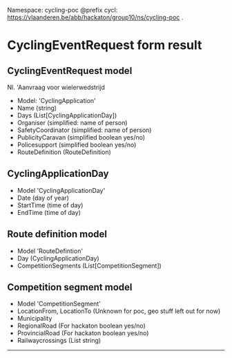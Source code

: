 Namespace: cycling-poc
@prefix cycl: <https://vlaanderen.be/abb/hackaton/group10/ns/cycling-poc> .

# CyclingEventRequest form result

## CyclingEventRequest model

Nl. 'Aanvraag voor wielerwedstrijd

* Model: 'CyclingApplication'
* Name (string)
* Days (List[CyclingApplicationDay])
* Organiser (simplified: name of person)
* SafetyCoordinator (simplified: name of person)
* PublicityCaravan (simplified boolean yes/no)
* Policesupport (simplified boolean yes/no)
* RouteDefinition (RouteDefinition)

## CyclingApplicationDay

* Model 'CyclingApplicationDay'
* Date (day of year)
* StartTime (time of day)
* EndTime (time of day)

## Route definition model

* Model 'RouteDefintion'
* Day (CyclingApplicationDay)
* CompetitionSegments (List[CompetitionSegment])

## Competition segment model

* Model 'CompetitionSegment'
* LocationFrom, LocationTo (Unknown for poc, geo stuff left out for now)
* Municipality
* RegionalRoad (For hackaton boolean yes/no)
* ProvincialRoad (For hackaton boolean yes/no)
* Railwaycrossings (List string)

---


